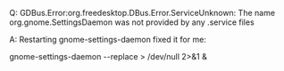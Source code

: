 Q:
  GDBus.Error:org.freedesktop.DBus.Error.ServiceUnknown: The name org.gnome.SettingsDaemon was not provided by any .service files

A:
  Restarting gnome-settings-daemon fixed it for me:

  gnome-settings-daemon --replace > /dev/null 2>&1 &
